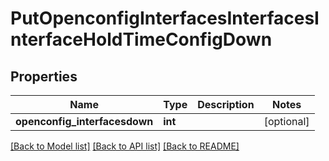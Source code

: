 # PutOpenconfigInterfacesInterfacesInterfaceHoldTimeConfigDown

## Properties
Name | Type | Description | Notes
------------ | ------------- | ------------- | -------------
**openconfig_interfacesdown** | **int** |  | [optional] 

[[Back to Model list]](../README.md#documentation-for-models) [[Back to API list]](../README.md#documentation-for-api-endpoints) [[Back to README]](../README.md)


